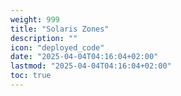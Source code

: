 ```yaml
---
weight: 999
title: "Solaris Zones"
description: ""
icon: "deployed_code"
date: "2025-04-04T04:16:04+02:00"
lastmod: "2025-04-04T04:16:04+02:00"
toc: true
---
```

